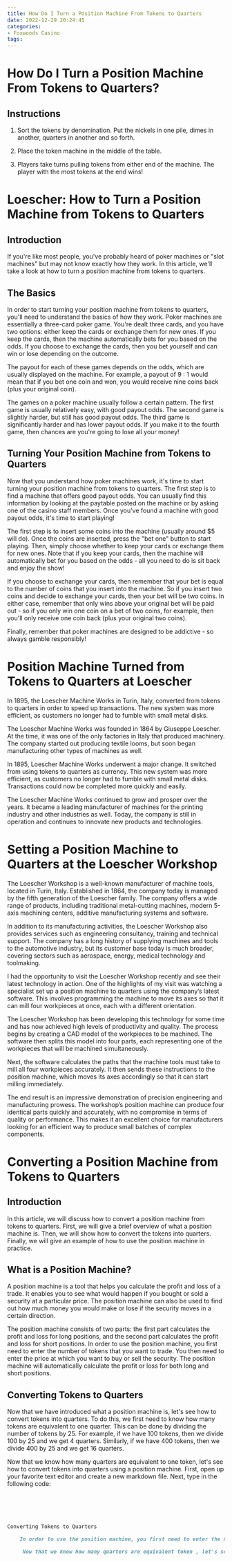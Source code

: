 ```yaml
---
title: How Do I Turn a Position Machine From Tokens to Quarters
date: 2022-12-29 20:24:45
categories:
- Foxwoods Casino
tags:
---
```



#  How Do I Turn a Position Machine From Tokens to Quarters?

## Instructions

1. Sort the tokens by denomination. Put the nickels in one pile, dimes in another, quarters in another and so forth.

2. Place the token machine in the middle of the table.

3. Players take turns pulling tokens from either end of the machine. The player with the most tokens at the end wins!



#  Loescher: How to Turn a Position Machine from Tokens to Quarters

## Introduction

If you're like most people, you've probably heard of poker machines or "slot machines" but may not know exactly how they work. In this article, we'll take a look at how to turn a position machine from tokens to quarters.

## The Basics

In order to start turning your position machine from tokens to quarters, you'll need to understand the basics of how they work. Poker machines are essentially a three-card poker game. You're dealt three cards, and you have two options: either keep the cards or exchange them for new ones. If you keep the cards, then the machine automatically bets for you based on the odds. If you choose to exchange the cards, then you bet yourself and can win or lose depending on the outcome.

The payout for each of these games depends on the odds, which are usually displayed on the machine. For example, a payout of 9 : 1 would mean that if you bet one coin and won, you would receive nine coins back (plus your original coin).

The games on a poker machine usually follow a certain pattern. The first game is usually relatively easy, with good payout odds. The second game is slightly harder, but still has good payout odds. The third game is significantly harder and has lower payout odds. If you make it to the fourth game, then chances are you're going to lose all your money!

## Turning Your Position Machine from Tokens to Quarters

Now that you understand how poker machines work, it's time to start turning your position machine from tokens to quarters. The first step is to find a machine that offers good payout odds. You can usually find this information by looking at the paytable posted on the machine or by asking one of the casino staff members. Once you've found a machine with good payout odds, it's time to start playing!

The first step is to insert some coins into the machine (usually around $5 will do). Once the coins are inserted, press the "bet one" button to start playing. Then, simply choose whether to keep your cards or exchange them for new ones. Note that if you keep your cards, then the machine will automatically bet for you based on the odds - all you need to do is sit back and enjoy the show!

If you choose to exchange your cards, then remember that your bet is equal to the number of coins that you insert into the machine. So if you insert two coins and decide to exchange your cards, then your bet will be two coins. In either case, remember that only wins above your original bet will be paid out - so if you only win one coin on a bet of two coins, for example, then you'll only receive one coin back (plus your original two coins).

Finally, remember that poker machines are designed to be addictive - so always gamble responsibly!

#  Position Machine Turned from Tokens to Quarters at Loescher 

In 1895, the Loescher Machine Works in Turin, Italy, converted from tokens to quarters in order to speed up transactions. The new system was more efficient, as customers no longer had to fumble with small metal disks.

The Loescher Machine Works was founded in 1864 by Giuseppe Loescher. At the time, it was one of the only factories in Italy that produced machinery. The company started out producing textile looms, but soon began manufacturing other types of machines as well.

In 1895, Loescher Machine Works underwent a major change. It switched from using tokens to quarters as currency. This new system was more efficient, as customers no longer had to fumble with small metal disks. Transactions could now be completed more quickly and easily.

The Loescher Machine Works continued to grow and prosper over the years. It became a leading manufacturer of machines for the printing industry and other industries as well. Today, the company is still in operation and continues to innovate new products and technologies.

#  Setting a Position Machine to Quarters at the Loescher Workshop

The Loescher Workshop is a well-known manufacturer of machine tools, located in Turin, Italy. Established in 1864, the company today is managed by the fifth generation of the Loescher family. The company offers a wide range of products, including traditional metal-cutting machines, modern 5-axis machining centers, additive manufacturing systems and software.

In addition to its manufacturing activities, the Loescher Workshop also provides services such as engineering consultancy, training and technical support. The company has a long history of supplying machines and tools to the automotive industry, but its customer base today is much broader, covering sectors such as aerospace, energy, medical technology and toolmaking.

I had the opportunity to visit the Loescher Workshop recently and see their latest technology in action. One of the highlights of my visit was watching a specialist set up a position machine to quarters using the company’s latest software. This involves programming the machine to move its axes so that it can mill four workpieces at once, each with a different orientation.

The Loescher Workshop has been developing this technology for some time and has now achieved high levels of productivity and quality. The process begins by creating a CAD model of the workpieces to be machined. The software then splits this model into four parts, each representing one of the workpieces that will be machined simultaneously.

Next, the software calculates the paths that the machine tools must take to mill all four workpieces accurately. It then sends these instructions to the position machine, which moves its axes accordingly so that it can start milling immediately.

The end result is an impressive demonstration of precision engineering and manufacturing prowess. The workshop’s position machine can produce four identical parts quickly and accurately, with no compromise in terms of quality or performance. This makes it an excellent choice for manufacturers looking for an efficient way to produce small batches of complex components.

#  Converting a Position Machine from Tokens to Quarters

## Introduction

In this article, we will discuss how to convert a position machine from tokens to quarters. First, we will give a brief overview of what a position machine is. Then, we will show how to convert the tokens into quarters. Finally, we will give an example of how to use the position machine in practice.

## What is a Position Machine?

A position machine is a tool that helps you calculate the profit and loss of a trade. It enables you to see what would happen if you bought or sold a security at a particular price. The position machine can also be used to find out how much money you would make or lose if the security moves in a certain direction.

The position machine consists of two parts: the first part calculates the profit and loss for long positions, and the second part calculates the profit and loss for short positions. In order to use the position machine, you first need to enter the number of tokens that you want to trade. You then need to enter the price at which you want to buy or sell the security. The position machine will automatically calculate the profit or loss for both long and short positions.

## Converting Tokens to Quarters

Now that we have introduced what a position machine is, let's see how to convert tokens into quarters. To do this, we first need to know how many tokens are equivalent to one quarter. This can be done by dividing the number of tokens by 25. For example, if we have 100 tokens, then we divide 100 by 25 and we get 4 quarters. Similarly, if we have 400 tokens, then we divide 400 by 25 and we get 16 quarters.

Now that we know how many quarters are equivalent to one token, let's see how to convert tokens into quarters using a position machine. First, open up your favorite text editor and create a new markdown file. Next, type in the following code:

```markdown





Converting Tokens to Quarters

    In order to use the position machine, you first need to enter the number of tokens that you want to trade . You then need to enter the price at which you want to buy or sell the security . The position machine will automatically calculate the profit or loss for both long and short positions .

     Now that we know how many quarters are equivalent token , let's see howconvertingtokenstoquartersusingapositionmachine . First , open up your favorite text editorand create anewmarkdownfile . Nex t , type in then following cod e :